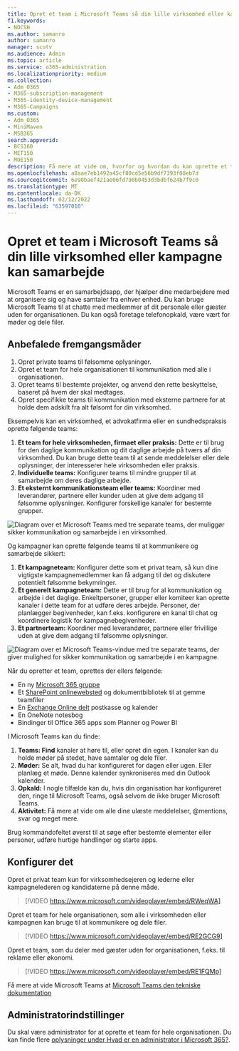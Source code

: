 ```yaml
---
title: Opret et team i Microsoft Teams så din lille virksomhed eller kampagne kan samarbejde
f1.keywords:
- NOCSH
ms.author: samanro
author: samanro
manager: scotv
ms.audience: Admin
ms.topic: article
ms.service: o365-administration
ms.localizationpriority: medium
ms.collection:
- Adm_O365
- M365-subscription-management
- M365-identity-device-management
- M365-Campaigns
ms.custom:
- Adm_O365
- MiniMaven
- MSB365
search.appverid:
- BCS160
- MET150
- MOE150
description: Få mere at vide om, hvorfor og hvordan du kan oprette et team Microsoft Teams så din lille virksomhed eller kampagne kan samarbejde.
ms.openlocfilehash: a8aae7eb1492a45cf80cd5e56b9df7393f08eb7d
ms.sourcegitcommit: 6e90baef421ae06fd790b0453d3bdbf624b7f9c0
ms.translationtype: MT
ms.contentlocale: da-DK
ms.lasthandoff: 02/12/2022
ms.locfileid: "63597010"
---
```

# <a name="create-a-team-in-microsoft-teams-so-your-small-business-or-campaign-can-collaborate"></a>Opret et team i Microsoft Teams så din lille virksomhed eller kampagne kan samarbejde

Microsoft Teams er en samarbejdsapp, der hjælper dine medarbejdere med at organisere sig og have samtaler fra enhver enhed. Du kan bruge Microsoft Teams til at chatte med medlemmer af dit personale eller gæster uden for organisationen. Du kan også foretage telefonopkald, være vært for møder og dele filer.

## <a name="best-practices"></a>Anbefalede fremgangsmåder

1. Opret private teams til følsomme oplysninger.
1. Opret et team for hele organisationen til kommunikation med alle i organisationen.
1. Opret teams til bestemte projekter, og anvend den rette beskyttelse, baseret på hvem der skal medtages.
1. Opret specifikke teams til kommunikation med eksterne partnere for at holde dem adskilt fra alt følsomt for din virksomhed.

Eksempelvis kan en virksomhed, et advokatfirma eller en sundhedspraksis oprette følgende teams:

1. **Et team for hele virksomheden, firmaet eller praksis:** Dette er til brug for den daglige kommunikation og dit daglige arbejde på tværs af din virksomhed. Du kan bruge dette team til at sende meddelelser eller dele oplysninger, der interesserer hele virksomheden eller praksis.
1. **Individuelle teams:** Konfigurer teams til mindre grupper til at samarbejde om deres daglige arbejde.
1. **Et eksternt kommunikationsteam eller teams:** Koordiner med leverandører, partnere eller kunder uden at give dem adgang til følsomme oplysninger. Konfigurer forskellige kanaler for bestemte grupper.

![Diagram over et Microsoft Teams med tre separate teams, der muliggør sikker kommunikation og samarbejde i en virksomhed.](../media/m365-democracy-teams-business-collab.png)

Og kampagner kan oprette følgende teams til at kommunikere og samarbejde sikkert:

1. **Et kampagneteam:** Konfigurer dette som et privat team, så kun dine vigtigste kampagnemedlemmer kan få adgang til det og diskutere potentielt følsomme bekymringer.
2. **Et generelt kampagneteam:** Dette er til brug for al kommunikation og arbejde i det daglige. Enkeltpersoner, grupper eller komiteer kan oprette kanaler i dette team for at udføre deres arbejde. Personer, der planlægger begivenheder, kan f.eks. konfigurere en kanal til chat og koordinere logistik for kampagnebegivenheder.
3. **Et partnerteam:** Koordiner med leverandører, partnere eller frivillige uden at give dem adgang til følsomme oplysninger.

![Diagram over et Microsoft Teams-vindue med tre separate teams, der giver mulighed for sikker kommunikation og samarbejde i en kampagne.](../media/m365-democracy-teams-collab.png)

Når du opretter et team, oprettes der ellers følgende:

- En ny [Microsoft 365 gruppe](/MicrosoftTeams/office-365-groups)
- Et [SharePoint onlinewebsted](/MicrosoftTeams/sharepoint-onedrive-interact) og dokumentbibliotek til at gemme teamfiler
- En [Exchange Online delt](/MicrosoftTeams/exchange-teams-interact) postkasse og kalender
- En OneNote notesbog
- Bindinger til Office 365 apps som Planner og Power BI

I Microsoft Teams kan du finde:

1. **Teams: Find** kanaler at høre til, eller opret din egen. I kanaler kan du holde møder på stedet, have samtaler og dele filer.
2. **Møder:** Se alt, hvad du har konfigureret for dagen eller ugen. Eller planlæg et møde. Denne kalender synkroniseres med din Outlook kalender.
3. **Opkald:** I nogle tilfælde kan du, hvis din organisation har konfigureret den, ringe til Microsoft Teams, også selvom de ikke bruger Microsoft Teams.
4. **Aktivitet:** Få mere at vide om alle dine ulæste meddelelser, @mentions, svar og meget mere.

Brug kommandofeltet øverst til at søge efter bestemte elementer eller personer, udføre hurtige handlinger og starte apps.

## <a name="set-it-up"></a>Konfigurer det

Opret et privat team kun for virksomhedsejeren og lederne eller kampagnelederen og kandidaterne på denne måde.

> [!VIDEO https://www.microsoft.com/videoplayer/embed/RWeqWA]

Opret et team for hele organisationen, som alle i virksomheden eller kampagnen kan bruge til at kommunikere og dele filer.

> [!VIDEO https://www.microsoft.com/videoplayer/embed/RE2GCG9]

Opret et team, som du deler med gæster uden for organisationen, f.eks. til reklame eller økonomi.

> [!VIDEO https://www.microsoft.com/videoplayer/embed/RE1FQMp]

Få mere at vide Microsoft Teams at [Microsoft Teams den tekniske dokumentation](/microsoftteams/microsoft-teams)

## <a name="admin-settings"></a>Administratorindstillinger

Du skal være administrator for at oprette et team for hele organisationen. Du kan finde flere [oplysninger under Hvad er en administrator i Microsoft 365?](https://support.office.com/article/what-is-an-admin-e123627e-4892-4461-b9aa-1b6d57a5cfa4?ui=en-US&rs=en-US&ad=US).